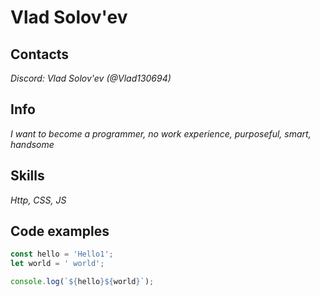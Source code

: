# Vlad Solov'ev

## Contacts
*Discord: Vlad Solov'ev (@Vlad130694)*

## Info 
*I want to become a programmer, no work experience, purposeful, smart, handsome*

## Skills

*Http, CSS, JS*

## Code examples

 ```javascript
const hello = 'Hello1';
let world = ' world';

console.log(`${hello}${world}`);
```
